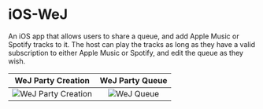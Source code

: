 # iOS-WeJ

An iOS app that allows users to share a queue, and add Apple Music or Spotify tracks to it. The host can play the tracks as long as they have a valid subscription to either Apple Music or Spotify, and edit the queue as they wish.

WeJ Party Creation         |  WeJ Party Queue
:-------------------------:|:-------------------------:
![](https://github.com/alisidd/iOS-WeJ/blob/master/Sketch%20Prototype/image%202.jpg "WeJ Party Creation")  |  ![](https://github.com/alisidd/iOS-WeJ/blob/master/Sketch%20Prototype/image.jpg "WeJ Queue")
